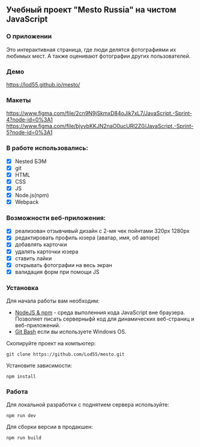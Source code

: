 ## Учебный проект "Mesto Russia" на чистом JavaScript

### О приложении
Это интерактивная страница, где люди делятся фотографиями их любимых мест.
А также оценивают фотографии других пользователей.

### Демо
https://lod55.github.io/mesto/

### Макеты 
https://www.figma.com/file/2cn9N9jSkmxD84oJik7xL7/JavaScript.-Sprint-4?node-id=0%3A1
https://www.figma.com/file/bjyvbKKJN2naO0ucURl2Z0/JavaScript.-Sprint-5?node-id=0%3A1

### В работе использовались:
- [X] Nested БЭМ
- [X] git
- [X] HTML
- [X] CSS 
- [X] JS
- [X] Node.js(npm)
- [X] Webpack

### Возможности веб-приложения:
- [X] реализован отзывчивый дизайн с 2-мя чек пойнтами 320px 1280px
- [X] редактировать профиль юзера (аватар, имя, об авторе)
- [X] добавлять карточки
- [X] удалять карточки юзера
- [X] ставить лайки
- [X] открывать фотографии на весь экран
- [X] валидация форм при помощи JS

### Установка

Для начала работы вам необходим:

- <a href="https://nodejs.org/en/">NodeJS & npm<a> - среда выполенния кода JavaScript вне браузера. Позволяет писать серверныфй код для динамических веб-страниц и веб-приложений.
- <a href="https://gitforwindows.org/">Git Bash<a> если вы используете Windows OS.


Скопируйте проект на компьютер:

```
git clone https://github.com/Lod55/mesto.git
```

Установите зависимости:

```
npm install
```

### Работа

Для локальной разработки с поднятием сервера используйте:

```
npm run dev
```

Для сборки версии в продакшен:

```
npm run build
```
